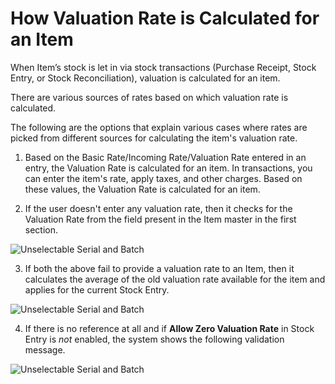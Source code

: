 <!-- add-breadcrumbs -->

# How Valuation Rate is Calculated for an Item

When Item’s stock is let in via stock transactions (Purchase Receipt, Stock Entry, or Stock Reconciliation), valuation is calculated for an item. 

There are various sources of rates based on which valuation rate is calculated.

The following are the options that explain various cases where rates are picked from different sources for calculating the item's valuation rate.

1.  Based on the Basic Rate/Incoming Rate/Valuation Rate entered in an entry, the Valuation Rate is calculated for an item. In transactions, you can enter the item's rate, apply taxes, and other charges. Based on these values, the Valuation Rate is calculated for an item.  
      
    
2.  If the user doesn't enter any valuation rate, then it checks for the Valuation Rate from the field present in the Item master in the first section.
<img class="screenshot" alt="Unselectable Serial and Batch" src="{{docs_base_url}}/assets/img/articles/item-valuation-rate.png">

3. If both the above fail to provide a valuation rate to an Item, then it calculates the average of the old valuation rate available for the item and applies for the current Stock Entry.  
<img class="screenshot" alt="Unselectable Serial and Batch" src="{{docs_base_url}}/assets/img/articles/calculation-of-valuation-rate.png">

4. If there is no reference at all and if **Allow Zero Valuation Rate** in Stock Entry is *not* enabled, the system shows the following validation message. 
<img class="screenshot" alt="Unselectable Serial and Batch" src="{{docs_base_url}}/assets/img/articles/valuation-rate-not-found.png">